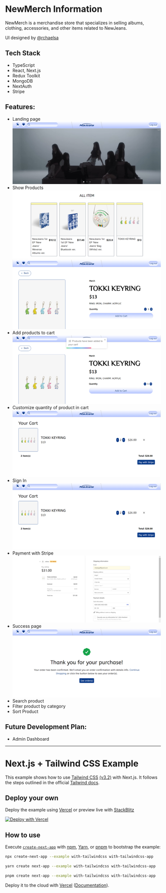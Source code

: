 # NewMerch Information 

NewMerch is a merchandise store that specializes in selling albums, clothing, accessories, and other items related to NewJeans.

UI designed by [@rchaelsa](https://www.instagram.com/rchaelsa/)

## Tech Stack  
* TypeScript
* React, Next.js
* Redux Toolkit
* MongoDB
* NextAuth
* Stripe

## Features:
- Landing page
![home](/images/home.png)
- Show Products
![products](/images/products.png)
![product](/images/product.png)
- Add products to cart
![toaster](/images/toaster.png)
- Customize quantity of product in cart
![cart](/images/cart.png)
- Sign In
![sign in](/images/cart.png)
- Payment with Stripe
![payment](/images/payment.png)
- Success page
![success](/images/success.png)
- Search product
- Filter product by category
- Sort Product

## Future Development Plan:

- Admin Dashboard

---

# Next.js + Tailwind CSS Example

This example shows how to use [Tailwind CSS](https://tailwindcss.com/) [(v3.2)](https://tailwindcss.com/blog/tailwindcss-v3-2) with Next.js. It follows the steps outlined in the official [Tailwind docs](https://tailwindcss.com/docs/guides/nextjs).

## Deploy your own

Deploy the example using [Vercel](https://vercel.com?utm_source=github&utm_medium=readme&utm_campaign=next-example) or preview live with [StackBlitz](https://stackblitz.com/github/vercel/next.js/tree/canary/examples/with-tailwindcss)

[![Deploy with Vercel](https://vercel.com/button)](https://vercel.com/new/git/external?repository-url=https://github.com/vercel/next.js/tree/canary/examples/with-tailwindcss&project-name=with-tailwindcss&repository-name=with-tailwindcss)

## How to use

Execute [`create-next-app`](https://github.com/vercel/next.js/tree/canary/packages/create-next-app) with [npm](https://docs.npmjs.com/cli/init), [Yarn](https://yarnpkg.com/lang/en/docs/cli/create/), or [pnpm](https://pnpm.io) to bootstrap the example:

```bash
npx create-next-app --example with-tailwindcss with-tailwindcss-app
```

```bash
yarn create next-app --example with-tailwindcss with-tailwindcss-app
```

```bash
pnpm create next-app --example with-tailwindcss with-tailwindcss-app
```

Deploy it to the cloud with [Vercel](https://vercel.com/new?utm_source=github&utm_medium=readme&utm_campaign=next-example) ([Documentation](https://nextjs.org/docs/deployment)).

